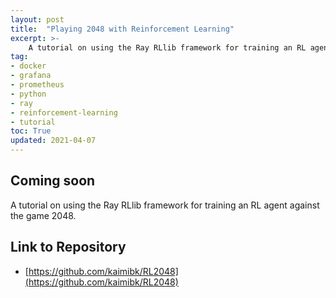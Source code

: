 ```yaml
---
layout: post
title:  "Playing 2048 with Reinforcement Learning"
excerpt: >- 
    A tutorial on using the Ray RLlib framework for training an RL agent against the game 2048.
tag: 
- docker
- grafana
- prometheus
- python
- ray
- reinforcement-learning
- tutorial
toc: True
updated: 2021-04-07
---
```


## Coming soon

A tutorial on using the Ray RLlib framework for training an RL agent against the game 2048.

## Link to Repository
- [https://github.com/kaimibk/RL2048](https://github.com/kaimibk/RL2048)